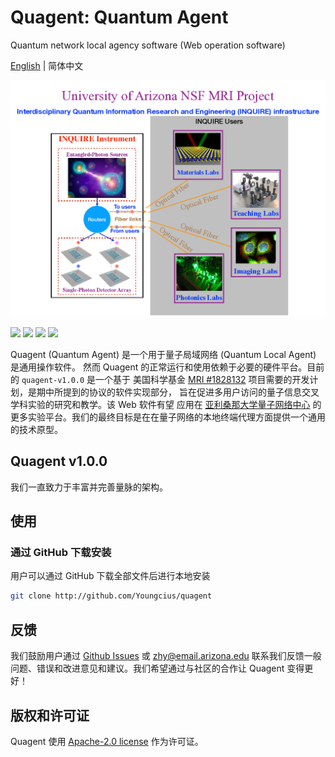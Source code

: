 # Quagent: Quantum Agent

Quantum network local agency software (Web operation software)

[English](README.md) | 简体中文

![](static/images/profile.png)

[![](https://img.shields.io/badge/license-Apache%202.0-green)](./LICENSE) [![](https://img.shields.io/badge/build-passing-green)]() ![](https://img.shields.io/badge/Python-3.7--3.8-blue) ![](https://img.shields.io/badge/dev-v1.0.0-blue)


Quagent (Quantum Agent) 是一个用于量子局域网络 (Quantum Local Agent) 是通用操作软件。
然而 Quagent 的正常运行和使用依赖于必要的硬件平台。目前的 `quagent-v1.0.0` 是一个基于
美国科学基金 [MRI #1828132](https://www.nsf.gov/awardsearch/showAward?AWD_ID=1828132&HistoricalAwards=false) 项目需要的开发计划，是期中所提到的协议的软件实现部分，
旨在促进多用户访问的量子信息交叉学科实验的研究和教学。该 Web 软件有望
应用在 [亚利桑那大学量子网络中心](https://cqn-erc.org/) 的更多实验平台。我们的最终目标是在在量子网络的本地终端代理方面提供一个通用的技术原型。

## Quagent v1.0.0

我们一直致力于丰富并完善量脉的架构。


## 使用

### 通过 GitHub 下载安装

用户可以通过 GitHub 下载全部文件后进行本地安装

```bash
git clone http://github.com/Youngcius/quagent
```

## 反馈

我们鼓励用户通过 [Github Issues](https://github.com/Youngcius/quagent/issues) 或 zhy@email.arizona.edu
联系我们反馈一般问题、错误和改进意见和建议。我们希望通过与社区的合作让 Quagent 变得更好！

## 版权和许可证

Quagent 使用 [Apache-2.0 license](LICENSE) 作为许可证。
